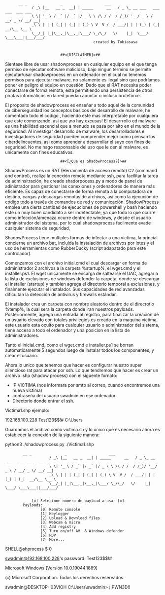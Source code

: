 	  	
		  __ _               _                   ___                             
                / _\ |__   __ _  __| | _____      __   / _ \_ __ ___   ___ ___  ___ ___ 
                \ \| '_ \ / _` |/ _` |/ _ \ \ /\ / /  / /_)/ '__/ _ \ / __/ _ \/ __/ __| 
                _\ \ | | | (_| | (_| | (_) \ V  V /  / ___/| | | (_) | (_|  __/\__ \__ \ 
                \__/_| |_|\__,_|\__,_|\___/ \_/\_/   \/    |_|  \___/ \___\___||___/___/
                      						created by Tobiasasa
                                
				        
                             ##<[DISCLAIMER]>##
											
Sientase libre de usar shadowprocess en cualquier equipo en el que tenga permiso de ejecutar software malicioso,
bajo ningun termino se permite ejecutar/usar shadowprocess en un ordenador en el cual no tenemos permisos para 
ejecutar malware, no solamente es ilegal sino que podríamos poner en peligro el equipo en cuestión.
Dado que el RAT necesita poder conectarse de forma remota, está permitiendo una persistencia de otros piratas
informáticos en la red puedan apuntar o incluso bruteforce.

El proposito de shadowprocess es enseñar a todo aquel de la comunidad de ciberseguridad los conceptos basicos del desarrollo de malware,
he comentado todo el codigo , haciendo este mas interpretable por cualquiera que este comenzando, asi que ¡no hay excusas!
El desarrrollo ed malware es una habilidad escencial que a menudo se pasa por alto en el mundo de la seguridad.
Al investigar desarrollo de malware, los desarrolladores e investigadores de seguridad pueden comprender mejor como piensan los ciberdelincuentes, 
asi como aprender a desarrollar el suyo con fines de seguridad.
No me hago responsable del uso que le den al malware, es unicamente con fines educativos. 


                             ##<[¿Que es ShadowProcess?]>##
											
ShadowProcess es un RAT (Herramienta de acceso remoto) C2 (command and control), realiza la conexión remota mediante ssh, para facilitar la tarea
de adminsitración, he creado shadorpocess.py a modo de panel de adinistrador para gestionar las conexiones y ordenadores de manera más
eficiente.
Es capaz de conectarse de forma remota a la computadora de destino, cargas y descargas remotas de archivos, así como la ejecución de 
código todo a través de comandos de red y comunicación.
ShadowProcess emplea una cierta cantidad de ejecuciones de powershell y bash haciendo este un muy buen candidato a ser indetectable, ya 
que todo lo que ocurre como infección/amenaza ocurre dentro de windows, y desde el usuario administrador del sistema, por lo cual 
shadowprocess facilmente evade cualquier sistema de seguridad,

ShadowProcess tiene multiples formas de infectar a una victima, la princial concierne un archivo bat, incluida la instalación de archivos 
por lotes y el uso de herramientas como RubberDucky (script adapatado para este controlador).


Comenzamos con el archivo initial.cmd el cual descargar en forma de administrador 2 archivos a la carpeta %startup%, el wget.cmd
y el installer.ps1. El wget unicamente se encarga de saltearse el UAC, agregar a la lista de exclusiones de windows defender la carpeta, 
donde se descargar el installer (startup) y tambien agrega el directorio temporal a exclusiones, y finalmente ejecutar el instalador.
Sus capacidades de red avanzadas dificultan la detección de antivirus y firewalls estándar.

El instalador crea un carpeta con nombre aleatorio dentro de el direcrotio %temp%, la cual sera la carpeta donde iran nuestros payloads.
Posteriormente, agrega una entrada al registro, para finalizar la creación de un usuario elevado con totales privilegios es creado en la 
maquina victima, este usuario esta oculto para cualquier usuario o administrador del sistema, tiene acceso a todo el ordenador y una posicion
en la lista de administradores. 

Tanto el inicial.cmd, como el wget.cmd e installer.ps1 se borran automaticamente 5 segundos luego de instalar todos los componentes, y crear 
el usuario.


Ahora lo unico que tenemos que hacer es configurar nuestro super silencioso rat para atacar por ssh. Lo que tendremos que hacer es crear
un archivo .shp (shadow process) con el siguente fornato:

- IP VICTIMA (nos informara por smtp al correo, cuando encontremos una nueva victima)
- contraseña del usuario swadmin en ese ordenador. 
- Directorio donde entrar el ssh. 

Victima1.shp ejemplo: 

192.168.100.228
Test123$$!#
C:\Users

Guardamos el archivo como victima.sh y lo unico que es necesario ahora es establecer la conexión de la siguiente manera: 

python3 ./shadowprocess.py ./Victima1.shp

	  		
			__ _               _                   ___                             
                        / _\ |__   __ _  __| | _____      __   / _ \_ __ ___   ___ ___  ___ ___ 
                        \ \| '_ \ / _` |/ _` |/ _ \ \ /\ / /  / /_)/ '__/ _ \ / __/ _ \/ __/ __| 
                        _\ \ | | | (_| | (_| | (_) \ V  V /  / ___/| | | (_) | (_|  __/\__ \__ \ 
                        \__/_| |_|\__,_|\__,_|\___/ \_/\_/   \/    |_|  \___/ \___\___||___/___/

																	
				[=] Selecione numero de payload a usar [=]														 
			Payloads:
					[0] Remote console
					[1] Keylogger
					[2] Upload & Download files
					[3] Webcam & micro
					[4] Add registry
					[5] Turn on/off AV  & Windows defender
					[6] RDP	
					[7] More...	
					
SHELL@shprocess $ 0 


swadmin@192.168.100.228's password: Test123$$!#

Microsoft Windows [Versión 10.0.19044.1889]

(c) Microsoft Corporation. Todos los derechos reservados.

swadmin@DESKTOP-I03VIOH C:\Users\swadmin> ¡¡PWN3D!!												




                                
